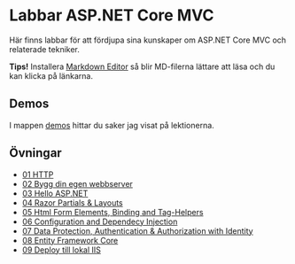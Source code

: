 # Labbar ASP.NET Core MVC

Här finns labbar för att fördjupa sina kunskaper om ASP.NET Core MVC och relaterade tekniker.

**Tips!** Installera [Markdown Editor](https://marketplace.visualstudio.com/items?itemName=MadsKristensen.MarkdownEditor) så blir MD-filerna lättare att läsa och du kan klicka på länkarna.

## Demos

I mappen [demos](demos) hittar du saker jag visat på lektionerna.

## Övningar

* [01 HTTP](lab/01.md)
* [02 Bygg din egen webbserver](lab/02.md)
* [03 Hello ASP.NET](lab/03.md)
* [04 Razor Partials & Layouts](lab/04.md)
* [05 Html Form Elements, Binding and Tag-Helpers](lab/05.md)
* [06 Configuration and Dependecy Injection](lab/06.md)
* [07 Data Protection, Authentication & Authorization with Identity ](lab/07.md)
* [08 Entity Framework Core](lab/08.md)
* [09 Deploy till lokal IIS](lab/09.md)
